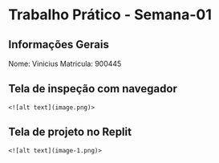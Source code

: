 # Trabalho Prático - Semana-01

## Informações Gerais

Nome: Vinicius
Matricula: 900445

## Tela de inspeção com navegador

`<![alt text](image.png)>`

## Tela de projeto no Replit

`<![alt text](image-1.png)>`





